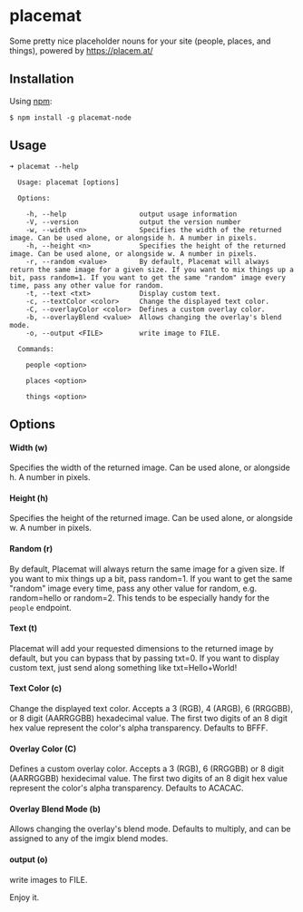 # placemat
Some pretty nice placeholder nouns for your site (people, places, and things), powered by https://placem.at/

## Installation

Using [npm](https://www.npmjs.com/):

```
$ npm install -g placemat-node
```

## Usage

```
➜ placemat --help

  Usage: placemat [options]

  Options:

    -h, --help                  output usage information
    -V, --version               output the version number
    -w, --width <n>             Specifies the width of the returned image. Can be used alone, or alongside h. A number in pixels.
    -h, --height <n>            Specifies the height of the returned image. Can be used alone, or alongside w. A number in pixels.
    -r, --random <value>        By default, Placemat will always return the same image for a given size. If you want to mix things up a bit, pass random=1. If you want to get the same "random" image every time, pass any other value for random.
    -t, --text <txt>            Display custom text.
    -c, --textColor <color>     Change the displayed text color.
    -C, --overlayColor <color>  Defines a custom overlay color.
    -b, --overlayBlend <value>  Allows changing the overlay's blend mode.
    -o, --output <FILE>         write image to FILE.

  Commands:

    people <option>

    places <option>

    things <option>
```

## Options

#### Width (w)
  
  Specifies the width of the returned image. Can be used alone, or alongside h. A number in pixels.

#### Height (h)

  Specifies the height of the returned image. Can be used alone, or alongside w. A number in pixels.

#### Random (r)

  By default, Placemat will always return the same image for a given size. If you want to mix things up a bit, pass random=1. If you want to get the same "random" image every time, pass any other value for random, e.g. random=hello or random=2. This tends to be especially handy for the `people` endpoint.

#### Text (t)

  Placemat will add your requested dimensions to the returned image by default, but you can bypass that by passing txt=0. If you want to display custom text, just send along something like txt=Hello+World!

#### Text Color (c)

  Change the displayed text color. Accepts a 3 (RGB), 4 (ARGB), 6 (RRGGBB), or 8 digit (AARRGGBB) hexadecimal value. The first two digits of an 8 digit hex value represent the color's alpha transparency. Defaults to BFFF.
  
#### Overlay Color (C)

  Defines a custom overlay color. Accepts a 3 (RGB), 6 (RRGGBB) or 8 digit (AARRGGBB) hexidecimal value. The first two digits of an 8 digit hex value represent the color's alpha transparency. Defaults to ACACAC.

#### Overlay Blend Mode (b)
  Allows changing the overlay's blend mode. Defaults to multiply, and can be assigned to any of the imgix blend modes.
  
#### output (o)
  write images to FILE.

Enjoy it.
